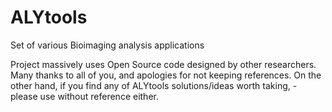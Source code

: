 # ALYtools

Set of various Bioimaging analysis applications

Project massively uses Open Source code designed by other researchers. 
Many thanks to all of you, and apologies for not keeping references.
On the other hand, if you find any of ALYtools solutions/ideas worth taking, - please use without reference either.